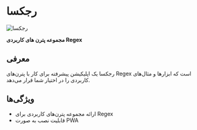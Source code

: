 # رجکسا
![رجکسا](https://github.com/user-attachments/assets/37aaff9d-b50b-489f-96dc-f97d5c20ecf2)



**مجموعه پترن های کاربردی Regex**

## معرفی

رجکسا یک اپلیکیشن پیشرفته برای کار با پترن‌های Regex است که ابزارها و مثال‌های کاربردی را در اختیار شما قرار می‌دهد.

## ویژگی‌ها

- ارائه مجموعه پترن‌های کاربردی برای Regex
- قابلیت نصب به صورت PWA
